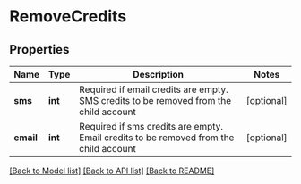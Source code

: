 # RemoveCredits

## Properties
Name | Type | Description | Notes
------------ | ------------- | ------------- | -------------
**sms** | **int** | Required if email credits are empty. SMS credits to be removed from the child account | [optional] 
**email** | **int** | Required if sms credits are empty. Email credits to be removed from the child account | [optional] 

[[Back to Model list]](../README.md#documentation-for-models) [[Back to API list]](../README.md#documentation-for-api-endpoints) [[Back to README]](../README.md)


